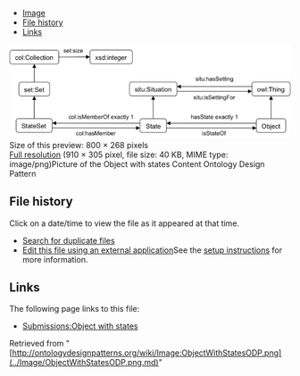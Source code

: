 * [Image](../Image/ObjectWithStatesODP.png.md#file)
* [File history](../Image/ObjectWithStatesODP.png.md#filehistory)
* [Links](../Image/ObjectWithStatesODP.png.md#filelinks)

[![Image:ObjectWithStatesODP.png](../images/thumb/1/11/ObjectWithStatesODP.png/800px-ObjectWithStatesODP.png)](../../images/1/11/ObjectWithStatesODP.png)  
Size of this preview: 800 × 268 pixels  
[Full resolution](../../images/1/11/ObjectWithStatesODP.png)‎ (910 × 305 pixel, file size: 40 KB, MIME type: image/png)Picture of the Object with states Content Ontology Design Pattern




## File history

Click on a date/time to view the file as it appeared at that time.



  
* [Search for duplicate files](http://ontologydesignpatterns.org/wiki/Special:FileDuplicateSearch/ObjectWithStatesODP.png "Special:FileDuplicateSearch/ObjectWithStatesODP.png")
* [Edit this file using an external application](http://ontologydesignpatterns.org/wiki/index.php?title=Image:ObjectWithStatesODP.png&action=edit&externaledit=true&mode=file "Image:ObjectWithStatesODP.png")See the [setup instructions](http://www.mediawiki.org/wiki/Manual:External_editors "http://www.mediawiki.org/wiki/Manual:External_editors") for more information.

## Links



The following page links to this file:


* [Submissions:Object with states](../Submissions/Object_with_states.md "Submissions:Object with states")


Retrieved from "[http://ontologydesignpatterns.org/wiki/Image:ObjectWithStatesODP.png](../Image/ObjectWithStatesODP.png.md)"